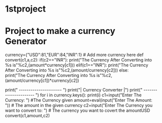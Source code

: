 # 1stproject
# Project to make a currency Generator
currency={"USD":81,"EUR":84,"INR":1} # Add more currency here
def convert(c1,a,c2): 
    if(c2=="INR"):
        print("The Currency After Converting into %s is"%c2,(amount*currency[c1]))
    elif(c1=="INR"):
        print("The Currency After Converting into %s is"%c2,(amount/currency[c2]))
    else:    
        print("The Currency After Converting into %s is"%c2,(amount/currency[c1])*currency[c2])

print(" ---------------------- ")
print("|  Currency Converter  |")
print(" ---------------------- ")
for i in currency.keys():
    print(i)
c1=input("Enter The Currency: ") #The Currency given
amount=eval(input("Enter The Amount: ")) # The amount in the given currency
c2=input("Enter The Currency you want to convert to: ") # The currency you want to covert the amountUSD
convert(c1,amount,c2)

